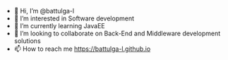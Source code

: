 - 👋 Hi, I’m @battulga-l
- 👀 I’m interested in Software development
- 🌱 I’m currently learning JavaEE
- 💞️ I’m looking to collaborate on Back-End and Middleware development solutions
- 📫 How to reach me https://battulga-l.github.io

<!---
battulgal/battulgal is a ✨ special ✨ repository because its `README.md` (this file) appears on your GitHub profile.
You can click the Preview link to take a look at your changes.
--->
